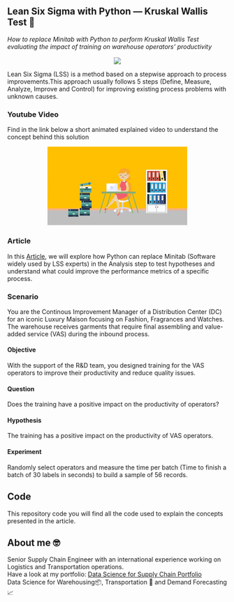 ## Lean Six Sigma with Python — Kruskal Wallis Test 👷
*How to replace Minitab with Python to perform Kruskal Wallis Test evaluating the impact of training on warehouse operators’ productivity*

<p align="center">
  <img align="center" src="https://miro.medium.com/max/1280/1*uCzCpATHdoX2PRHeigsEHw.png">
</p>

Lean Six Sigma (LSS) is a method based on a stepwise approach to process improvements.This approach usually follows 5 steps 
(Define, Measure, Analyze, Improve and Control) for improving existing process problems with unknown causes.

### Youtube Video
Find in the link below a short animated explained video to understand the concept behind this solution
<div align="center">
  <a href="https://www.youtube.com/watch?v=Voaq0l39LuE"><img src="https://github.com/samirsaci/lss-kruskal-wallis/blob/main/thumbnail.webp" alt="Explainer Video Link"></a>
</div>

### Article
In this [Article](https://www.samirsaci.com/lean-six-sigma-with-python-kruskal-wallis-test/), we will explore how Python can 
replace Minitab (Software widely used by LSS experts) in the Analysis step to test hypotheses and 
understand what could improve the performance metrics of a specific process.

### Scenario
You are the Continous Improvement Manager of a Distribution Center (DC) for an iconic Luxury Maison focusing on Fashion, Fragrances and Watches.
The warehouse receives garments that require final assembling and value-added service (VAS) during the inbound process.
#### Objective
With the support of the R&D team, you designed training for the VAS operators to improve their productivity and reduce quality issues.
#### Question
Does the training have a positive impact on the productivity of operators?
#### Hypothesis
The training has a positive impact on the productivity of VAS operators.
#### Experiment
Randomly select operators and measure the time per batch (Time to finish a batch of 30 labels in seconds) to build a sample of 56 records.

## Code
This repository code you will find all the code used to explain the concepts presented in the article.

## About me 🤓
Senior Supply Chain Engineer with an international experience working on Logistics and Transportation operations. \
Have a look at my portfolio: [Data Science for Supply Chain Portfolio](https://samirsaci.com) \
Data Science for Warehousing📦, Transportation 🚚 and Demand Forecasting 📈 
